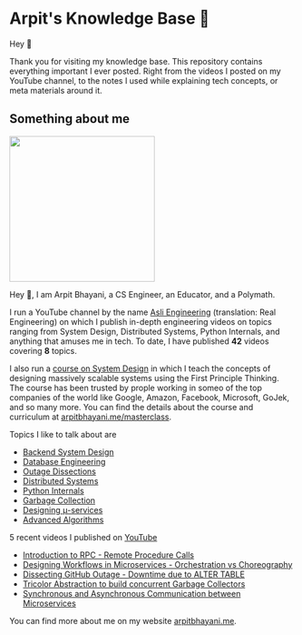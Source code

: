 # Arpit's Knowledge Base 🧠

Hey 🙌‍

Thank you for visiting my knowledge base. This repository contains everything important I ever posted. Right from the videos I posted on my YouTube channel, to the notes I used while explaining tech concepts, or meta materials around it.

## Something about me

<img width="256px" src="https://arpitbhayani.me/static/img/arpit.jpg" />

Hey 🙌‍, I am Arpit Bhayani, a CS Engineer, an Educator, and a Polymath.

I run a YouTube channel by the name [Asli Engineering](asliengineering.com) (translation: Real Engineering) on which I publish in-depth engineering videos on topics ranging from System Design,
Distributed Systems, Python Internals, and anything that amuses me in tech. To date, I have published **42** videos covering **8** topics.

I also run a [course on System Design](https://arpitbhayani.me/masterclass) in which I teach the concepts of designing massively scalable systems using the First Principle Thinking. The course has been trusted by prople working in someo of the top companies of the world like Google, Amazon, Facebook, Microsoft, GoJek, and so many more. You can find the details about the course and curriculum at [arpitbhayani.me/masterclass](https://arpitbhayani.me/masterclass).

Topics I like to talk about are

 - [Backend System Design](https://arpitbhayani.me/system-design)
 - [Database Engineering](https://arpitbhayani.me/database-engineering)
 - [Outage Dissections](https://arpitbhayani.me/outage-dissections)
 - [Distributed Systems](https://arpitbhayani.me/distributed-systems)
 - [Python Internals](https://arpitbhayani.me/python-internals)
 - [Garbage Collection](https://arpitbhayani.me/garbage-collection)
 - [Designing μ-services](https://arpitbhayani.me/microservices)
 - [Advanced Algorithms](https://arpitbhayani.me/advanced-algorithms)

5 recent videos I published on [YouTube](https://www.youtube.com/c/ArpitBhayani)

 - [Introduction to RPC - Remote Procedure Calls](https://youtube.com/watch?v=eRndYq8iTio)
 - [Designing Workflows in Microservices - Orchestration vs Choreography](https://youtube.com/watch?v=HiwOx-W1TIA)
 - [Dissecting GitHub Outage - Downtime due to ALTER TABLE](https://youtube.com/watch?v=82Xywy74kfE)
 - [Tricolor Abstraction to build concurrent Garbage Collectors](https://youtube.com/watch?v=lhrRwjVPXPo)
 - [Synchronous and Asynchronous Communication between Microservices](https://youtube.com/watch?v=ewUw0sUxHI4)

You can find more about me on my website [arpitbhayani.me](arpitbhayani.me).